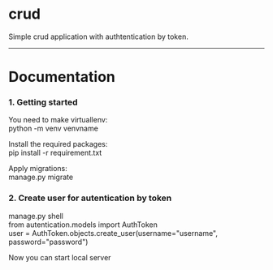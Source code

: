 # crud
Simple crud application with authtentication by token.
____
# Documentation

### 1. Getting started
You need to make virtuallenv:<br>
python -m venv venvname

Install the required packages:<br>
pip install -r requirement.txt

Apply migrations:<br>
manage.py migrate

### 2. Create user for autentication by token
manage.py shell<br>
from autentication.models import AuthToken<br>
user = AuthToken.objects.create_user(username="username", password="password")<br>

Now you can start local server
